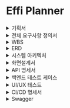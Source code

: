 # Effi Planner 

<details>
    <summary>기획서</summary>

[기획서 링크](https://docs.google.com/document/d/1MJgmJed4s6z6OgQRg7SIL0T16ebNzhUBjuUCpWPdP78/edit?usp=drive_link)
</details>

<details>
    <summary>전체 요구사항 정의서</summary>

[1team-fin - 요구사항 정의서.pdf](https://github.com/user-attachments/files/16010667/1team-fin.-.pdf)

[Google 스프레드시트 링크](https://docs.google.com/spreadsheets/d/1gQcBxcgSCFihlm_j6VvEk0mBGkj9L0Vv-eDxfbsBDaU/edit?usp=sharing)
</details>

<details>
    <summary>WBS</summary>

![1team-fin - WBS_pages-to-jpg-0001](https://github.com/beyond-sw-camp/be05-fin-1team-effi/assets/61785329/3faaaceb-4d24-442a-8ca4-b0fc7996c397)

[Google 스프레드시트 링크](https://docs.google.com/spreadsheets/d/1gQcBxcgSCFihlm_j6VvEk0mBGkj9L0Vv-eDxfbsBDaU/edit?usp=sharing)
</details>

<details>
    <summary>ERD</summary>

![DataModeling](https://github.com/beyond-sw-camp/be05-fin-1team-effi/assets/74529390/59877e76-8e03-409b-aa7b-48972d83ece1)

[ERD 링크](https://www.erdcloud.com/d/LzhHdqfKbQiDiAqmG)
</details>

<details>
    <summary>시스템 아키텍처</summary>

![최종 시스템 아키텍처-최종 시트 drawio](https://github.com/beyond-sw-camp/be05-fin-1team-effi/assets/121791324/6be8cd25-9ab5-41da-9934-57ae5d8214c6)
</details>

<details>
    <summary>화면설계서</summary>

[화면설계서 링크](https://drive.google.com/file/d/1xyGxCYz9oYFy-n2zXlV-mUb_1uDdMmnc/view?usp=drive_link)
</details>

<details>
    <summary>API 명세서</summary>

[API 명세서.pdf](https://github.com/user-attachments/files/16010744/1team-fin.-.api.pdf)

[Google 스프레드시트 링크](https://docs.google.com/spreadsheets/d/1gQcBxcgSCFihlm_j6VvEk0mBGkj9L0Vv-eDxfbsBDaU/edit?gid=1955962199#gid=1955962199)
</details>

<details>
    <summary>백엔드 테스트 케이스</summary>

[백엔드 테스트 케이스.pdf](https://github.com/user-attachments/files/16010679/1team-fin.-.pdf)

[Google 스프레드시트 링크](https://docs.google.com/spreadsheets/d/1gQcBxcgSCFihlm_j6VvEk0mBGkj9L0Vv-eDxfbsBDaU/edit?gid=1586565566#gid=1586565566)
</details>

<details>
    <summary>UI/UX 테스트</summary>

[Google 스프레드시트 링크](https://docs.google.com/spreadsheets/d/1gQcBxcgSCFihlm_j6VvEk0mBGkj9L0Vv-eDxfbsBDaU/edit?gid=1939439079#gid=1939439079)
</details>

<details>
    <summary>CI/CD 명세서</summary>

[CI/CD](https://github.com/user-attachments/files/16010835/cicdimg.pdf)

</details>

<details>
    <summary>Swagger</summary>

[Swagger Link](https://github.com/beyond-sw-camp/be05-fin-1team-effi/wiki/Swagger)

</details>

